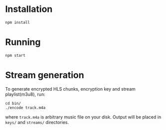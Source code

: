 # Installation

```
npm install
```

# Running

```
npm start
```

# Stream generation

To generate encrypted HLS chunks, encryption key and stream playlist(m3u8), run:

```
cd bin/
./encode track.m4a
```

where `track.m4a` is arbitrary music file on your disk. Output will be placed in `keys/` and `streams/` directories.
